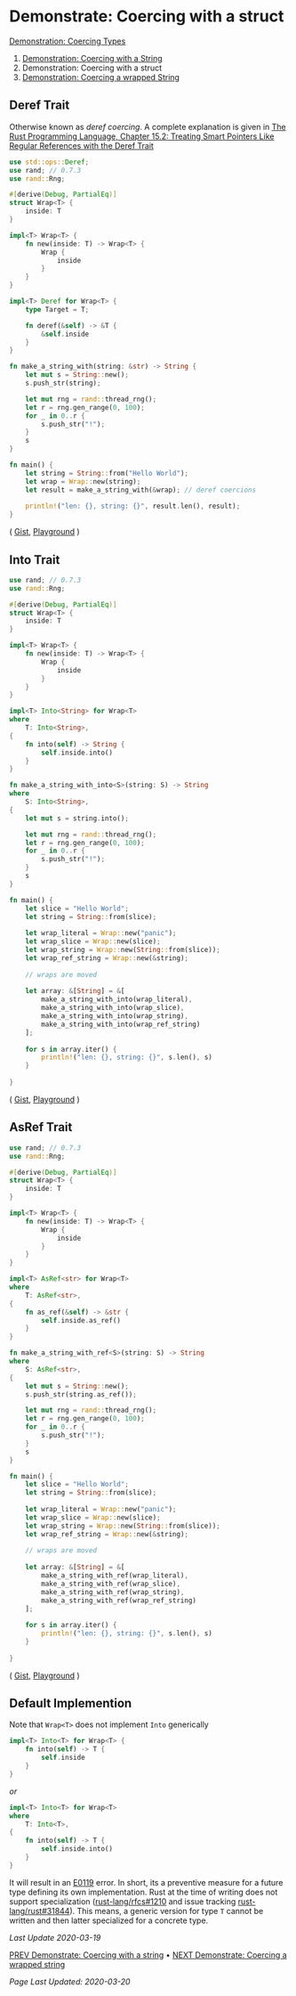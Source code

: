 
# Demonstrate: Coercing with a struct

[Demonstration: Coercing Types][demonstrate-coercing-types]
1. [Demonstration: Coercing with a String][demonstrate-coercing-string]
2. Demonstration: Coercing with a struct
3. [Demonstration: Coercing a wrapped String][demonstrate-coercing-wrapped-string]

## Deref Trait

Otherwise known as _deref coercing_. A complete explanation is given in [The Rust Programming Language,
Chapter 15.2: Treating Smart Pointers Like Regular References
with the Deref Trait](https://doc.rust-lang.org/book/ch15-02-deref.html)

```rust
use std::ops::Deref;
use rand; // 0.7.3
use rand::Rng;

#[derive(Debug, PartialEq)]
struct Wrap<T> {
    inside: T
}

impl<T> Wrap<T> {
    fn new(inside: T) -> Wrap<T> {
        Wrap {
            inside
        }
    }
}

impl<T> Deref for Wrap<T> {
    type Target = T;

    fn deref(&self) -> &T {
        &self.inside
    }
}

fn make_a_string_with(string: &str) -> String {
    let mut s = String::new();
    s.push_str(string);

    let mut rng = rand::thread_rng();
    let r = rng.gen_range(0, 100);
    for _ in 0..r {
        s.push_str("!");
    }
    s
}

fn main() {
    let string = String::from("Hello World");
    let wrap = Wrap::new(string);
    let result = make_a_string_with(&wrap); // deref coercions
    
    println!("len: {}, string: {}", result.len(), result);
}
```
(
[Gist](https://gist.github.com/NebulaFox/583a88f6d373997e8e7fdfbfa48461a5),
[Playground](https://play.rust-lang.org/?version=stable&mode=debug&edition=2018&gist=583a88f6d373997e8e7fdfbfa48461a5)
)

## Into Trait

```rust
use rand; // 0.7.3
use rand::Rng;

#[derive(Debug, PartialEq)]
struct Wrap<T> {
    inside: T
}

impl<T> Wrap<T> {
    fn new(inside: T) -> Wrap<T> {
        Wrap {
            inside
        }
    }
}

impl<T> Into<String> for Wrap<T>
where
    T: Into<String>,
{
    fn into(self) -> String {
        self.inside.into()
    }
}

fn make_a_string_with_into<S>(string: S) -> String
where
    S: Into<String>,
{
    let mut s = string.into();

    let mut rng = rand::thread_rng();
    let r = rng.gen_range(0, 100);
    for _ in 0..r {
        s.push_str("!");
    }
    s
}

fn main() {
    let slice = "Hello World";
    let string = String::from(slice);
    
    let wrap_literal = Wrap::new("panic");
    let wrap_slice = Wrap::new(slice);
    let wrap_string = Wrap::new(String::from(slice));
    let wrap_ref_string = Wrap::new(&string);
    
    // wraps are moved
    
    let array: &[String] = &[
        make_a_string_with_into(wrap_literal),
        make_a_string_with_into(wrap_slice),
        make_a_string_with_into(wrap_string),
        make_a_string_with_into(wrap_ref_string)
    ]; 
    
    for s in array.iter() {
        println!("len: {}, string: {}", s.len(), s)
    }
    
}
```
(
[Gist](https://gist.github.com/NebulaFox/6c950c1b8563cb23d9fe5623c4253c2c),
[Playground](https://play.rust-lang.org/?version=stable&mode=debug&edition=2018&gist=6c950c1b8563cb23d9fe5623c4253c2c)
)

## AsRef Trait

```rust
use rand; // 0.7.3
use rand::Rng;

#[derive(Debug, PartialEq)]
struct Wrap<T> {
    inside: T
}

impl<T> Wrap<T> {
    fn new(inside: T) -> Wrap<T> {
        Wrap {
            inside
        }
    }
}

impl<T> AsRef<str> for Wrap<T>
where
    T: AsRef<str>,
{
    fn as_ref(&self) -> &str {
        self.inside.as_ref()
    }
}

fn make_a_string_with_ref<S>(string: S) -> String
where
    S: AsRef<str>,
{
    let mut s = String::new();
    s.push_str(string.as_ref());

    let mut rng = rand::thread_rng();
    let r = rng.gen_range(0, 100);
    for _ in 0..r {
        s.push_str("!");
    }
    s
}

fn main() {
    let slice = "Hello World";
    let string = String::from(slice);
    
    let wrap_literal = Wrap::new("panic");
    let wrap_slice = Wrap::new(slice);
    let wrap_string = Wrap::new(String::from(slice));
    let wrap_ref_string = Wrap::new(&string);
    
    // wraps are moved
    
    let array: &[String] = &[
        make_a_string_with_ref(wrap_literal),
        make_a_string_with_ref(wrap_slice),
        make_a_string_with_ref(wrap_string),
        make_a_string_with_ref(wrap_ref_string)
    ]; 
    
    for s in array.iter() {
        println!("len: {}, string: {}", s.len(), s)
    }
    
}
```
(
[Gist](https://gist.github.com/NebulaFox/4b9f3823a728a69f07ce784ede3299f9),
[Playground](https://play.rust-lang.org/?version=stable&mode=debug&edition=2018&gist=4b9f3823a728a69f07ce784ede3299f9)
)

## Default Implemention

Note that `Wrap<T>` does not implement `Into` generically
```rust
impl<T> Into<T> for Wrap<T> {
    fn into(self) -> T {
        self.inside
    }
}
```
_or_
```rust
impl<T> Into<T> for Wrap<T>
where
    T: Into<T>,
{
    fn into(self) -> T {
        self.inside.into()
    }
}
```


It will result in an [E0119](https://doc.rust-lang.org/stable/error-index.html#E0119) error.
In short, its a preventive measure for a future type
defining its own implementation.
Rust at the time of writing does not support specialization
([rust-lang/rfcs#1210](https://github.com/rust-lang/rfcs/blob/master/text/1210-impl-specialization.md) and issue tracking
[rust-lang/rust#31844](https://github.com/rust-lang/rust/issues/31844)).
This means, a generic version for type `T` cannot be written
and then latter specialized for a concrete type.

_Last Update 2020-03-19_

[PREV Demonstrate: Coercing with a string][demonstrate-coercing-string] •
[NEXT Demonstrate: Coercing a wrapped string][demonstrate-coercing-wrapped-string]

_Page Last Updated: 2020-03-20_

[demonstrate-coercing-types]: ./pages/Demonstrate-Coercing_Types.md
[demonstrate-coercing-string]: ./pages/Demonstrate-Coercing_Types/Demonstrate-Coercing_string.md
[demonstrate-coercing-struct]: ./pages/Demonstrate-Coercing_Types/Demonstrate-Coercing_struct.md
[demonstrate-coercing-wrapped-string]: ./pages/Demonstrate-Coercing_Types/Demonstrate-Coercing_wrapped_string.md